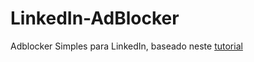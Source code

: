 # LinkedIn-AdBlocker
Adblocker Simples para LinkedIn, baseado neste [tutorial](https://levelup.gitconnected.com/building-your-own-adblocker-in-literally-10-minutes-1eec093b04cd)
